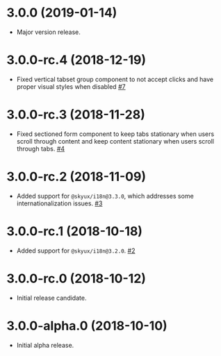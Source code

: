 # 3.0.0 (2019-01-14)

- Major version release.

# 3.0.0-rc.4 (2018-12-19)

- Fixed vertical tabset group component to not accept clicks and have proper visual styles when disabled [#7](https://github.com/blackbaud/skyux-tabs/pull/7)

# 3.0.0-rc.3 (2018-11-28)

- Fixed sectioned form component to keep tabs stationary when users scroll through content and keep content stationary when users scroll through tabs. [#4](https://github.com/blackbaud/skyux-tabs/pull/4)

# 3.0.0-rc.2 (2018-11-09)

- Added support for `@skyux/i18n@3.3.0`, which addresses some internationalization issues. [#3](https://github.com/blackbaud/skyux-tabs/pull/3)

# 3.0.0-rc.1 (2018-10-18)

- Added support for `@skyux/i18n@3.2.0`. [#2](https://github.com/blackbaud/skyux-tabs/pull/2)

# 3.0.0-rc.0 (2018-10-12)

- Initial release candidate.

# 3.0.0-alpha.0 (2018-10-10)

- Initial alpha release.
